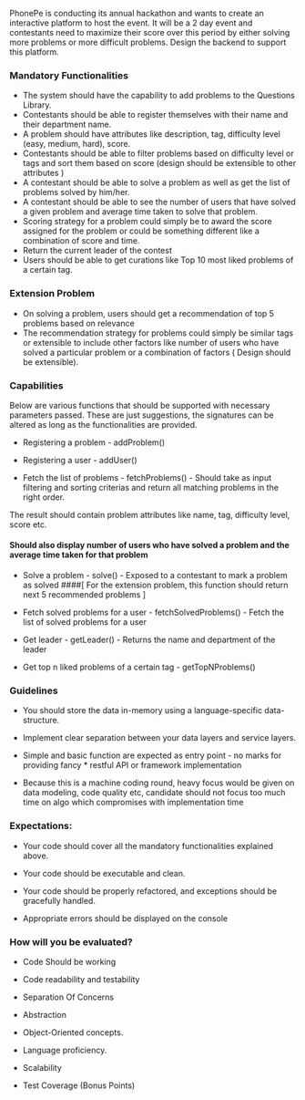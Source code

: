 PhonePe is conducting its annual hackathon and wants to create an interactive platform to host the event. It will be a 2 day event and contestants need to maximize their score over this period by either solving more problems or more difficult problems. Design the backend to support this platform.

### Mandatory Functionalities

* The system should have the capability to add problems to the Questions Library.
* Contestants should be able to register themselves with their name and their department name.
* A problem should have attributes like description, tag, difficulty level (easy, medium, hard), score.
* Contestants should be able to filter problems based on difficulty level or tags and sort them based on score (design should be extensible to other attributes )
* A contestant should be able to solve a problem as well as get the list of problems solved by him/her.
* A contestant should be able to see the number of users that have solved a given problem and average time taken to solve that problem.
* Scoring strategy for a problem could simply be to award the score assigned for the problem or could be something different like a combination of score and time.
* Return the current leader of the contest
* Users should be able to get curations like Top 10 most liked problems of a certain tag.

### Extension Problem

* On solving a problem, users should get a recommendation of top 5 problems based on relevance
* The recommendation strategy for problems could simply be similar tags or extensible to include other factors like number of users who have solved a particular problem or a combination of factors ( Design should be extensible).

### Capabilities

Below are various functions that should be supported with necessary parameters passed.
These are just suggestions, the signatures can be altered as long as the functionalities are provided.

* Registering a problem - addProblem()

* Registering a user - addUser()

* Fetch the list of problems - fetchProblems() - Should take as input filtering and sorting criterias and return all matching problems in the right order.

The result should contain problem attributes like name, tag, difficulty level, score etc.
#### Should also display number of users who have solved a problem and the average time taken for that problem
 * Solve a problem - solve() - Exposed to a contestant to mark a problem as solved
####[ For the extension problem, this function should return next 5 recommended problems ]

* Fetch solved problems for a user - fetchSolvedProblems() - Fetch the list of solved problems for a user
* Get leader - getLeader() - Returns the name and department of the leader
* Get top n liked problems of a certain tag - getTopNProblems()
 
### Guidelines

* You should store the data in-memory using a language-specific data-structure.
* Implement clear separation between your data layers and service layers.

* Simple and basic function are expected as entry point - no marks for providing fancy * restful API or framework implementation

* Because this is a machine coding round, heavy focus would be given on data modeling, code quality etc, candidate should not focus too much time on algo which compromises with implementation time

### Expectations:
* Your code should cover all the mandatory functionalities explained above.

* Your code should be executable and clean.

* Your code should be properly refactored, and exceptions should be gracefully handled.

* Appropriate errors should be displayed on the console

### How will you be evaluated?

* Code Should be working

* Code readability and testability

* Separation Of Concerns

* Abstraction

* Object-Oriented concepts.

* Language proficiency.

* Scalability

* Test Coverage (Bonus Points)